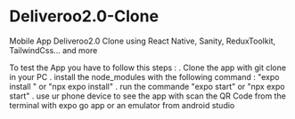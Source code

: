 # Deliveroo2.0-Clone
Mobile App Deliveroo2.0 Clone using React Native, Sanity, ReduxToolkit, TailwindCss... and more

To test the App you have to follow this steps :
. Clone the app with git clone in your PC
. install the node_modules with the following command : "expo install " or "npx expo install"
. run the commande "expo start" or "npx expo start"
. use ur phone device to see the app with scan the QR Code from the terminal with expo go app  or an emulator from android studio
